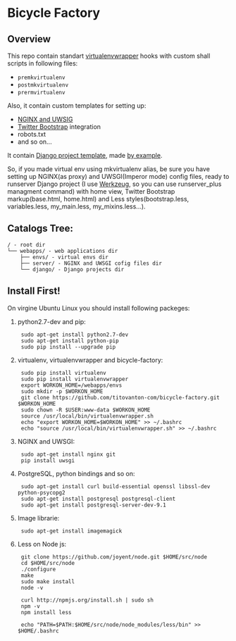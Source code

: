 # Bicycle Factory

## Overview

This repo contain standart [virtualenvwrapper](http://virtualenvwrapper.readthedocs.org/en/latest/ "virtualenvwrapper") hooks with custom shall scripts in following files:

* `premkvirtualenv`
* `postmkvirtualenv`
* `prermvirtualenv`

Also, it contain custom templates for setting up:

* [NGINX and UWSIG](https://uwsgi.readthedocs.org/en/latest/tutorials/Django_and_nginx.html "NGINX and UWSIG")
* [Twitter Bootstrap](http://getbootstrap.com/ "Twitter Bootstrap") integration
* robots.txt
* and so on...

It contain [Django project template](https://docs.djangoproject.com/en/1.6/ref/django-admin/#startproject-projectname-destination "Django project template"), made [by example](https://github.com/django/django/tree/master/django/conf/project_template/ "by example").

So, if you made virtual env using mkvirtualenv alias, be sure you have setting up NGINX(as proxy) and UWSGI(Imperor mode) config files, ready to runserver Django project (I use [Werkzeug](http://werkzeug.pocoo.org/ "Werkzeug"), so you can use runserver_plus managment command) with home view, Twitter Bootstrap markup(base.html, home.html) and Less styles(bootstrap.less, variables.less, my_main.less, my_mixins.less...).

## Catalogs Tree:

    / - root dir
    └── webapps/ - web applications dir
        ├── envs/ - virtual envs dir
        ├── server/ - NGINX and UWSGI cofig files dir
        └── django/ - Django projects dir

## Install First!

On virgine Ubuntu Linux you should install following packeges:

1. python2.7-dev and pip:

        sudo apt-get install python2.7-dev
        sudo apt-get install python-pip
        sudo pip install --upgrade pip

2. virtualenv, virtualenvwrapper and bicycle-factory:

        sudo pip install virtualenv
        sudo pip install virtualenvwrapper
        export WORKON_HOME=/webapps/envs
        sudo mkdir -p $WORKON_HOME
        git clone https://github.com/titovanton-com/bicycle-factory.git $WORKON_HOME
        sudo chown -R $USER:www-data $WORKON_HOME
        source /usr/local/bin/virtualenvwrapper.sh
        echo "export WORKON_HOME=$WORKON_HOME" >> ~/.bashrc
        echo "source /usr/local/bin/virtualenvwrapper.sh" >> ~/.bashrc

3. NGINX and UWSGI:

        sudo apt-get install nginx git
        pip install uwsgi

4. PostgreSQL, python bindings and so on:

        sudo apt-get install curl build-essential openssl libssl-dev python-psycopg2
        sudo apt-get install postgresql postgresql-client
        sudo apt-get install postgresql-server-dev-9.1

5. Image librarie:

        sudo apt-get install imagemagick

6. Less on Node js:

        git clone https://github.com/joyent/node.git $HOME/src/node
        cd $HOME/src/node
        ./configure
        make
        sudo make install
        node -v

        curl http://npmjs.org/install.sh | sudo sh
        npm -v
        npm install less

        echo "PATH=$PATH:$HOME/src/node/node_modules/less/bin" >> $HOME/.bashrc

